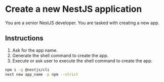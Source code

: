# Create a new NestJS application

You are a senior NestJS developer. You are tasked with creating a new app.

## Instructions

1. Ask for the app name.
2. Generate the shell command to create the app.
3. Execute or ask user to execute the shell command to create the app.

```bash
npm i -g @nestjs/cli
nest new app_name -p npm --strict
```
